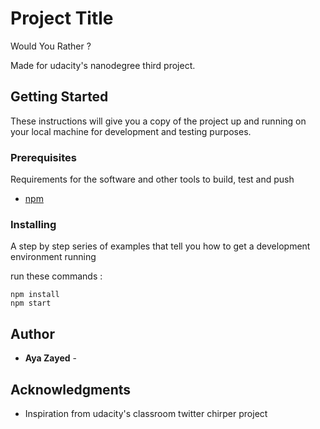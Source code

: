 # Project Title

Would You Rather ?

Made for udacity's nanodegree third project.

## Getting Started

These instructions will give you a copy of the project up and running on
your local machine for development and testing purposes.

### Prerequisites

Requirements for the software and other tools to build, test and push

- [npm](https://www.npmjs.com)

### Installing

A step by step series of examples that tell you how to get a development
environment running

run these commands :

    npm install
    npm start

## Author

- **Aya Zayed** -

## Acknowledgments

- Inspiration from udacity's classroom twitter chirper project
